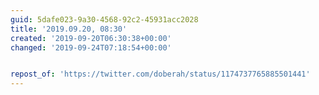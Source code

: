 ```yaml
---
guid: 5dafe023-9a30-4568-92c2-45931acc2028
title: '2019.09.20, 08:30'
created: '2019-09-20T06:30:38+00:00'
changed: '2019-09-24T07:18:54+00:00'


repost_of: 'https://twitter.com/doberah/status/1174737765885501441'
---
```


